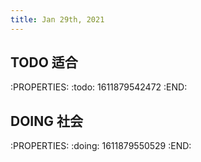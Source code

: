 ```yaml
---
title: Jan 29th, 2021
---
```


## TODO 适合
:PROPERTIES:
:todo: 1611879542472
:END:
## DOING 社会
:PROPERTIES:
:doing: 1611879550529
:END:
